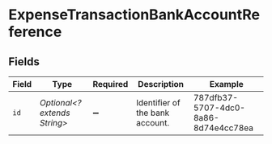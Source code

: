 # ExpenseTransactionBankAccountReference


## Fields

| Field                                | Type                                 | Required                             | Description                          | Example                              |
| ------------------------------------ | ------------------------------------ | ------------------------------------ | ------------------------------------ | ------------------------------------ |
| `id`                                 | *Optional<? extends String>*         | :heavy_minus_sign:                   | Identifier of the bank account.      | 787dfb37-5707-4dc0-8a86-8d74e4cc78ea |